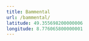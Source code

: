 ```yaml
---
title: Bammental
url: /bammental/
latitude: 49.355698200000006
longitude: 8.776065800000001
---
```

